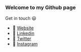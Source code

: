 ### Welcome to my Github page

Get in touch :smiley: 
- :link: [Website](https://luisgomes24.github.io/)
- :link: [Linkedin](https://www.linkedin.com/in/luisgomes24/?locale=en_US)
- :link: [Twitter](https://twitter.com/luisgomes_24)
- :link: [Instagram](https://www.instagram.com/luisgomes24/)

<!--
**luisgomes24/luisgomes24** is a ✨ _special_ ✨ repository because its `README.md` (this file) appears on your GitHub profile.

Here are some ideas to get you started:


- 🌱 I’m currently learning ...
- 👯 I’m looking to collaborate on ...
- 🤔 I’m looking for help with ...
- 💬 Ask me about ...
- 📫 How to reach me: ...
- 😄 Pronouns: ...
- ⚡ Fun fact: ...
-->
